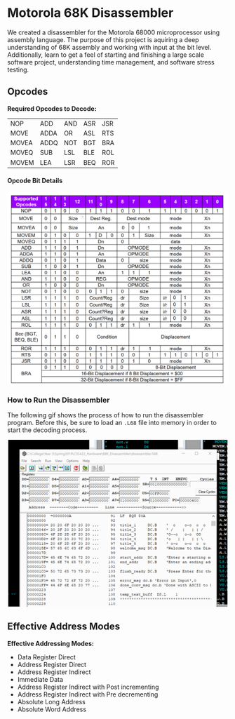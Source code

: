 # Motorola 68K Disassembler  

We created a disassembler for the Motorola 68000 microprocessor using assembly language. The purpose of this project is aquiring a deep understanding of 68K assembly and working with input at the bit level. Additionally, learn to get a feel of starting and finishing a large scale software project, understanding time management, and software stress testing.  

## Opcodes
**Required Opcodes to Decode:**

|   |   |   |   |   |
|---|---|---|---|---|
| NOP | ADD | AND | ASR | JSR |
| MOVE | ADDA | OR | ASL | RTS |
| MOVEA | ADDQ | NOT | BGT | BRA |
| MOVEQ | SUB | LSL | BLE | ROL |
| MOVEM | LEA | LSR | BEQ | ROR |

#### Opcode Bit Details
![opcode](/status_reports/opcode_table.PNG "opcodes")  

### How to Run the Disassembler

The following gif shows the process of how to run the disassembler program. Before this, be sure to load an `.L68` file into memory in order to start the decoding process.

<center>
<img src="status_reports/2019_5_31_OPCODES_EA_demo.gif" alt="drawing" width="500"/>
</center>

## Effective Address Modes
**Effective Addressing Modes:**
* Data Register Direct
* Address Register Direct
* Address Register Indirect
* Immediate Data
* Address Register Indirect with Post incrementing
* Address Register Indirect with Pre decrementing
* Absolute Long Address
* Absolute Word Address
